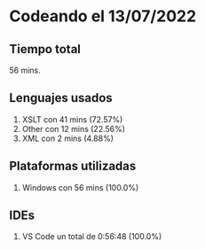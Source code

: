 # Codeando el 13/07/2022

## Tiempo total
56 mins.

## Lenguajes usados
1. XSLT con 41 mins (72.57%)
1. Other con 12 mins (22.56%)
1. XML con 2 mins (4.88%)

## Plataformas utilizadas
1. Windows con 56 mins (100.0%)

## IDEs
1. VS Code un total de 0:56:48 (100.0%)
